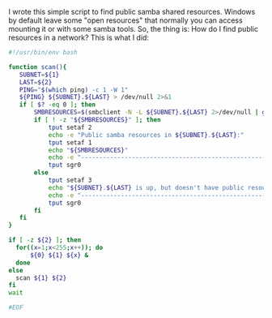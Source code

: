 I wrote this simple script to find public samba shared resources. Windows by default leave some "open resources" that normally you can access mounting it or with some samba tools. So, the thing is: How do I find public resources in a network? This is what I did:

```sh
#!/usr/bin/env bash

function scan(){
   SUBNET=${1}
   LAST=${2}
   PING="$(which ping) -c 1 -W 1"
   ${PING} ${SUBNET}.${LAST} > /dev/null 2>&1
   if [ $? -eq 0 ]; then
       SMBRESOURCES=$(smbclient -N -L ${SUBNET}.${LAST} 2>/dev/null | grep Disk | grep -v \\$)
       if [ ! -z "${SMBRESOURCES}" ]; then
           tput setaf 2
           echo -e "Public samba resources in ${SUBNET}.${LAST}:"
           tput setaf 1
           echo "${SMBRESOURCES}"
           echo -e "------------------------------------------------------\n"
           tput sgr0
       else
           tput setaf 3
           echo "${SUBNET}.${LAST} is up, but doesn't have public resources"
           echo -e "------------------------------------------------------\n"
           tput sgr0
       fi
   fi
}

if [ -z ${2} ]; then
  for((x=1;x<255;x++)); do
      ${0} ${1} ${x} &
  done
else
  scan ${1} ${2}
fi
wait

#EOF
```
